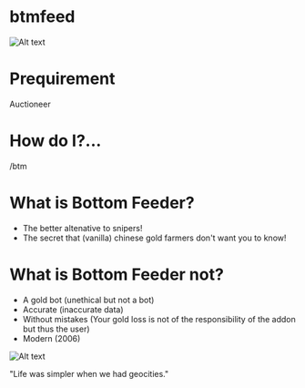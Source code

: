 # btmfeed
![Alt text](https://dmca.copyrighted.pw/qkpbkal.png "Btmfeed")

# Prequirement
Auctioneer

# How do I?...
/btm



# What is Bottom Feeder?
* The better altenative to snipers!
* The secret that (vanilla) chinese gold farmers don't want you to know!


# What is Bottom Feeder not?
* A gold bot (unethical but not a bot)
* Accurate (inaccurate data)
* Without mistakes (Your gold loss is not of the responsibility of the addon but thus the user)
* Modern (2006)

![Alt text](https://dmca.copyrighted.pw/wfgodfm.png "GOLD!!!")


"Life was simpler when we had geocities."
